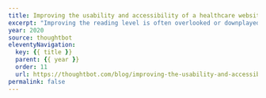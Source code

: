 ```yaml
---
title: Improving the usability and accessibility of a healthcare website by being mindful of reading level
excerpt: "Improving the reading level is often overlooked or downplayed as unglamorous work. Yet it is one of the most effective things you can do to make a product more usable"
year: 2020
source: thoughtbot
eleventyNavigation:
  key: {{ title }}
  parent: {{ year }}
  order: 11
  url: https://thoughtbot.com/blog/improving-the-usability-and-accessibility-of-a-healthcare-website-by-being-mindful-of-reading-level
permalink: false
---
```

